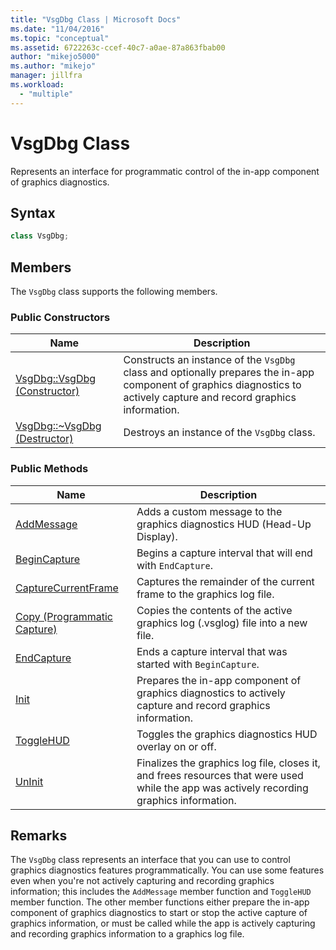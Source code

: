 ```yaml
---
title: "VsgDbg Class | Microsoft Docs"
ms.date: "11/04/2016"
ms.topic: "conceptual"
ms.assetid: 6722263c-ccef-40c7-a0ae-87a863fbab00
author: "mikejo5000"
ms.author: "mikejo"
manager: jillfra
ms.workload:
  - "multiple"
---
```

# VsgDbg Class
Represents an interface for programmatic control of the in-app component of graphics diagnostics.

## Syntax

```C++
class VsgDbg;
```

## Members
 The `VsgDbg` class supports the following members.

### Public Constructors

|Name|Description|
|----------|-----------------|
|[VsgDbg::VsgDbg (Constructor)](vsgdbg-vsgdbg-constructor.md)|Constructs an instance of the `VsgDbg` class and optionally prepares the in-app component of graphics diagnostics to actively capture and record graphics information.|
|[VsgDbg::~VsgDbg (Destructor)](vsgdbg-tilde-vsgdbg-destructor.md)|Destroys an instance of the `VsgDbg` class.|

### Public Methods

|Name|Description|
|----------|-----------------|
|[AddMessage](addmessage.md)|Adds a custom message to the graphics diagnostics HUD (Head-Up Display).|
|[BeginCapture](begincapture.md)|Begins a capture interval that will end with `EndCapture`.|
|[CaptureCurrentFrame](capturecurrentframe.md)|Captures the remainder of the current frame to the graphics log file.|
|[Copy (Programmatic Capture)](copy-programmatic-capture.md)|Copies the contents of the active graphics log (.vsglog) file into a new file.|
|[EndCapture](endcapture.md)|Ends a capture interval that was started with `BeginCapture`.|
|[Init](init.md)|Prepares the in-app component of graphics diagnostics to actively capture and record graphics information.|
|[ToggleHUD](togglehud.md)|Toggles the graphics diagnostics HUD overlay on or off.|
|[UnInit](uninit.md)|Finalizes the graphics log file, closes it, and frees resources that were used while the app was actively recording graphics information.|

## Remarks
 The `VsgDbg` class represents an interface that you can use to control graphics diagnostics features programmatically. You can use some features even when you're not actively capturing and recording graphics information; this includes the `AddMessage` member function and `ToggleHUD` member function. The other member functions either prepare the in-app component of graphics diagnostics to start or stop the active capture of graphics information, or must be called while the app is actively capturing and recording graphics information to a graphics log file.